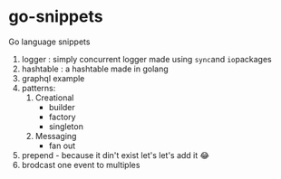 # go-snippets

Go language snippets

1. logger : simply concurrent logger made using `sync`and `io`packages
2. hashtable : a hashtable made in golang
3. graphql example
4. patterns:
    1. Creational
          - builder
          - factory
          - singleton
    2. Messaging
          - fan out
5. prepend - because it din't exist let's let's add it :joy:
6. brodcast one event to multiples
